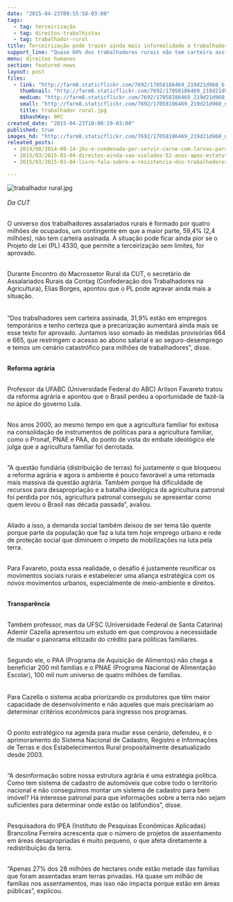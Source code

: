 ```yaml
---
date: "2015-04-23T09:55:58-03:00"
tags:
  - tag: terceirização
  - tag: direitos-trabalhistas
  - tag: trabalhador-rural
title: Terceirização pode trazer ainda mais informalidade a trabalhadores rurais
support_line: "Quase 60% dos trabalhadores rurais não tem carteira assinada. A situação pode ficar ainda pior caso o projeto entre em vigor."
menu: direitos humanos
section: featured-news
layout: post
files:
  - link: "http://farm8.staticflickr.com/7692/17058186469_219d21d960_b.jpg"
    thumbnail: "http://farm8.staticflickr.com/7692/17058186469_219d21d960_t.jpg"
    medium: "http://farm8.staticflickr.com/7692/17058186469_219d21d960_z.jpg"
    small: "http://farm8.staticflickr.com/7692/17058186469_219d21d960_n.jpg"
    title: trabalhador rural.jpg
    $$hashKey: 0PC
created_date: "2015-04-23T10:00:19-03:00"
published: true
images_hd: "http://farm8.staticflickr.com/7692/17058186469_219d21d960_n.jpg"
releated_posts:
  - 2014/08/2014-08-14-jbs-e-condenada-por-servir-carne-com-larvas-para-empregados.md
  - 2015/03/2015-03-04-direitos-ainda-sao-violados-52-anos-apos-estatuto-do-trabalhador-rural.md
  - 2015/03/2015-03-04-livro-fala-sobre-a-resistencia-dos-trabalhadores-na-cidade-e-no-campo.md

---
```

<p><img alt="trabalhador rural.jpg" src="http://farm8.staticflickr.com/7692/17058186469_219d21d960_b.jpg" /><br />
<br />
<em>Da CUT</em></p>

<p><br />
O universo dos trabalhadores assalariados rurais &eacute; formado por quatro milh&otilde;es de ocupados, um contingente em que a maior parte, 59,4% (2,4 milh&otilde;es), n&atilde;o tem carteira assinada. A situa&ccedil;&atilde;o pode ficar ainda pior se o Projeto de Lei (PL) 4330, que permite a terceiriza&ccedil;&atilde;o sem limites, for aprovado.</p>

<p><br />
Durante Encontro do Macrossetor Rural da CUT, o secret&aacute;rio de Assalariados Rurais da Contag (Confedera&ccedil;&atilde;o dos Trabalhadores na Agricultura), Elias Borges, apontou que o PL pode agravar ainda mais a situa&ccedil;&atilde;o.<br />
&nbsp;<br />
<br />
&ldquo;Dos trabalhadores sem carteira assinada, 31,9% est&atilde;o em empregos tempor&aacute;rios e tenho certeza que a precariza&ccedil;&atilde;o aumentar&aacute; ainda mais se esse texto for aprovado. Juntamos isso somado &agrave;s medidas provis&oacute;rias 664 e 665, que restringem o acesso ao abono salarial e ao seguro-desemprego e temos um cen&aacute;rio catastr&oacute;fico para milh&otilde;es de trabalhadores&rdquo;, disse.</p>

<p><br />
<strong>Reforma agr&aacute;ria</strong></p>

<p><br />
Professor da UFABC (Universidade Federal do ABC) Arilson Favareto tratou da reforma agr&aacute;ria e apontou que o Brasil perdeu a oportunidade de faz&ecirc;-la no &aacute;pice do governo Lula.</p>

<p><br />
Nos anos 2000, ao mesmo tempo em que a agricultura familiar foi exitosa na consolida&ccedil;&atilde;o de instrumentos de pol&iacute;ticas para a agricultura familiar, como o Pronaf, PNAE e PAA, do ponto de vista do embate ideol&oacute;gico ele julga que a agricultura familiar foi derrotada.</p>

<p><br />
&ldquo;A quest&atilde;o fundi&aacute;ria (distribui&ccedil;&atilde;o de terras) foi justamente o que bloqueou a reforma agr&aacute;ria e agora o ambiente &eacute; pouco favor&aacute;vel a uma retomada mais massiva da quest&atilde;o agr&aacute;ria. Tamb&eacute;m porque h&aacute; dificuldade de recursos para desapropria&ccedil;&atilde;o e a batalha ideol&oacute;gica da agricultura patronal foi perdida por n&oacute;s, agricultura patronal conseguiu se apresentar como quem levou o Brasil nas d&eacute;cada passada&rdquo;, avaliou.</p>

<p><br />
Aliado a isso, a demanda social tamb&eacute;m deixou de ser tema t&atilde;o quente porque parte da popula&ccedil;&atilde;o que faz a luta tem hoje emprego urbano e rede de prote&ccedil;&atilde;o social que diminuem o &iacute;mpeto de mobiliza&ccedil;&otilde;es na luta pela terra.</p>

<p><br />
Para Favareto, posta essa realidade, o desafio &eacute; justamente reunificar os movimentos sociais rurais e estabelecer uma alian&ccedil;a estrat&eacute;gica com os novos movimentos urbanos, especialmente de meio-ambiente e direitos.</p>

<p><br />
<strong>Transpar&ecirc;ncia</strong></p>

<p><br />
Tamb&eacute;m professor, mas da UFSC (Universidade Federal de Santa Catarina) Ademir Cazella apresentou um estudo em que comprovou a necessidade de mudar o panorama elitizado do cr&eacute;dito para pol&iacute;ticas familiares.</p>

<p><br />
Segundo ele, o PAA (Programa de Aquisi&ccedil;&atilde;o de Alimentos) n&atilde;o chega a beneficiar 200 mil fam&iacute;lias e o PNAE (Programa Nacional de Alimenta&ccedil;&atilde;o Escolar), 100 mil num universo de quatro milh&otilde;es de fam&iacute;lias.<br />
&nbsp;<br />
<br />
Para Cazella o sistema acaba priorizando os produtores que t&ecirc;m maior capacidade de desenvolvimento e n&atilde;o aqueles que mais precisariam ao determinar crit&eacute;rios econ&ocirc;micos para ingresso nos programas.</p>

<p><br />
O ponto estrat&eacute;gico na agenda para mudar esse cen&aacute;rio, defendeu, &eacute; o aprimoramento do Sistema Nacional de Cadastro, Registro e Informa&ccedil;&otilde;es de Terras e dos Estabelecimentos Rural propositalmente desatualizado desde 2003.</p>

<p><br />
&ldquo;A desinforma&ccedil;&atilde;o sobre nossa estrutura agr&aacute;ria &eacute; uma estrat&eacute;gia pol&iacute;tica. Como tem sistema de cadastro de autom&oacute;veis que cobre todo o territ&oacute;rio nacional e n&atilde;o conseguimos montar um sistema de cadastro para bem im&oacute;vel? H&aacute; interesse patronal para que informa&ccedil;&otilde;es sobre a terra n&atilde;o sejam suficientes para determinar onde est&atilde;o os latif&uacute;ndios&rdquo;, disse.</p>

<p><br />
Pesquisadora do IPEA (Instituto de Pesquisas Econ&ocirc;micas Aplicadas) Brancolina Ferreira acrescenta que o n&uacute;mero de projetos de assentamento em &aacute;reas desapropriadas &eacute; muito pequeno, o que afeta diretamente a redistribui&ccedil;&atilde;o da terra.</p>

<p><br />
&ldquo;Apenas 27% dos 28 milh&otilde;es de hectares onde est&atilde;o metade das fam&iacute;lias que foram assentadas eram terras privadas. H&aacute; quase um milh&atilde;o de fam&iacute;lias nos assentamentos, mas isso n&atilde;o impacta porque est&atilde;o em &aacute;reas p&uacute;blicas&rdquo;, explicou.</p>
